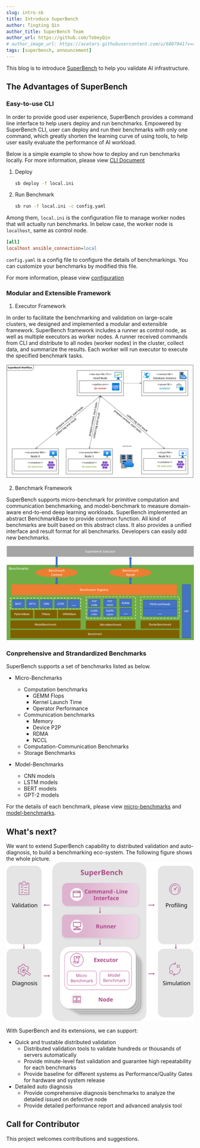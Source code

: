 ```yaml
---
slug: intro-sb
title: Introduce SuperBench
author: Tingting Qin
author_title: SuperBench Team
author_url: https://github.com/TobeyQin
# author_image_url: https://avatars.githubusercontent.com/u/6807041?v=4
tags: [superbench, announcement]
---
```



This blog is to introduce [SuperBench](https://github.com/microsoft/superbenchmark) to help you validate AI infrastructure.

## The Advantages of SuperBench

### Easy-to-use CLI

In order to provide good user experience, SuperBench provides a command line interface to help users deploy and run benchmarks.
Empowered by SuperBench CLI, user can deploy and run their benchmarks with only one command, which greatly shorten the learning curve of using tools,
to help user easily evaluate the performance of AI workload.

Below is a simple example to show how to deploy and run benchmarks locally. For more information,
please view [CLI Document](../../docs/cli.md)

1. Deploy

    ```bash
    sb deploy -f local.ini
    ```
2. Run Benchmark

    ```bash
    sb run -f local.ini -c config.yaml
    ```

Among them, `local.ini` is the configuration file to manage worker nodes that will actually run benchmarks.
In below case, the worker node is `localhost`, same as control node.

```ini title="local.ini"
[all]
localhost ansible_connection=local
```
`config.yaml` is a config file to configure the details of benchmarkings. You can customize your benchmarks by modified this file.

For more information, please view [configuration](../../docs/getting-started/configuration.md)

### Modular and Extensible Framework

1. Executor Framework

  In order to facilitate the benchmarking and validation on large-scale clusters, we designed and implemented a modular and extensible framework.
  SuperBench framework includes a runner as control node, as well as multiple executors as worker nodes.
  A runner received commands from CLI and distribute to all nodes (worker nodes) in the cluster, collect data, and summarize the results.
  Each worker will run executor to execute the specified benchmark tasks.

  ![SuperBench Executor Workflow](../../docs/assets/executor_workflow.png)

2. Benchmark Framework

  SuperBench supports micro-benchmark for primitive computation and communication benchmarking,
  and model-benchmark to measure domain-aware end-to-end deep learning workloads.
  SuperBench implemented an abstract BenchmarkBase to provide common function. All kind of benchmarks are built based on this abstract class.
  It also provides a unified interface and result format for all benchmarks.
  Developers can easily add new benchmarks.

  ![SuperBench Benchmark Package](../../docs/assets/benchmark-structure.png)

### Conprehensive and Strandardized Benchmarks

SuperBench supports a set of benchmarks listed as below.

* Micro-Benchmarks
  * Computation benchmarks
    * GEMM Flops
    * Kernel Launch Time
    * Operator Performance
  * Communication benchmarks
    * Memory
    * Device P2P
    * RDMA
    * NCCL
  * Computation-Communication Benchmarks
  * Storage Benchmarks

* Model-Benchmarks
  * CNN models
  * LSTM models
  * BERT models
  * GPT-2 models

For the details of each benchmark, please view [micro-benchmarks](../../docs/benchmarks/micro-benchmarks.md)
and [model-benchmarks](../../docs/benchmarks/model-benchmarks.md).


## What's next?

We want to extend SuperBench capability to distributed validation and auto-diagnosis, to build a benchmarking eco-system.
The following figure shows the whole picture.
![SuperBench Capabilities and Extension](../../docs/assets/architecture.svg)

With SuperBench and its extensions, we can support:

* Quick and trustable distributed validation
  * Distributed validation tools to validate hundreds or thousands of servers automatically
  * Provide minute-level fast validation and guarantee high repeatability for each benchmarks
  * Provide baseline for different systems as Performance/Quality Gates for hardware and system release
* Detailed auto diagnosis
  * Provide comprehensive diagnosis benchmarks to analyze the detailed issued on defective node
  * Provide detailed performance report and advanced analysis tool


## Call for Contributor

This project welcomes contributions and suggestions.
